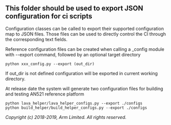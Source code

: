 ## This folder should be used to export JSON configuration for ci scripts

Configuration classes can be called to export their supported configuration map
to JSON files. Those files can be used to directly control the CI through the
corresponding text fields.

Reference configuration files can be created when calling a _config module
with --export command, followed by an optional target directory

`python xxx_config.py --export (out_dir)`

If out_dir is not defined configuration will be exported in current working
directory.

At release date the system will generate two configuration files for building
and testing AN521 reference platform

~~~~~
python lava_helper/lava_helper_configs.py --export ./configs
python build_helper/build_helper_configs.py --export ./configs
~~~~~

*Copyright (c) 2018-2019, Arm Limited. All rights reserved.*
